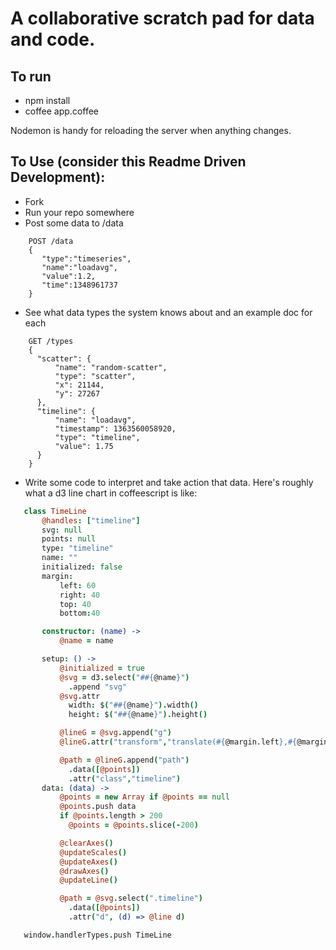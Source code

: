 # A collaborative scratch pad for data and code.

## To run
 * npm install
 * coffee app.coffee

Nodemon is handy for reloading the server when anything changes.

## To Use (consider this Readme Driven Development):

 * Fork
 * Run your repo somewhere
 * Post some data to /data

```
    POST /data
    {
       "type":"timeseries",
       "name":"loadavg",
       "value":1.2,
       "time":1348961737
    }
```

 * See what data types the system knows about and an example doc for each

```
    GET /types
    {
      "scatter": {
          "name": "random-scatter",
          "type": "scatter",
          "x": 21144,
          "y": 27267
      },
      "timeline": {
          "name": "loadavg",
          "timestamp": 1363560058920,
          "type": "timeline",
          "value": 1.75
      }
    }
```
 * Write some code to interpret and take action that data. Here's roughly what a d3 line chart in coffeescript is like:
```coffeescript
   class TimeLine
       @handles: ["timeline"]
       svg: null
       points: null
       type: "timeline"
       name: ""
       initialized: false
       margin:
           left: 60
           right: 40
           top: 40
           bottom:40

       constructor: (name) ->
           @name = name

       setup: () ->
           @initialized = true
           @svg = d3.select("##{@name}")
             .append "svg"
           @svg.attr
             width: $("##{@name}").width()
             height: $("##{@name}").height()

           @lineG = @svg.append("g")
           @lineG.attr("transform","translate(#{@margin.left},#{@margin.top})")

           @path = @lineG.append("path")
             .data([@points])
             .attr("class","timeline")
       data: (data) ->
           @points = new Array if @points == null
           @points.push data
           if @points.length > 200
             @points = @points.slice(-200)

           @clearAxes()
           @updateScales()
           @updateAxes()
           @drawAxes()
           @updateLine()

           @path = @svg.select(".timeline")
             .data([@points])
             .attr("d", (d) => @line d)

   window.handlerTypes.push TimeLine
```
